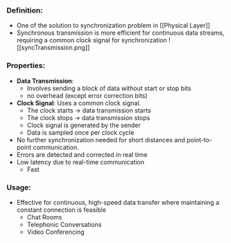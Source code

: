 ### Definition:
- One of the solution to synchronization problem in [[Physical Layer]]
- Synchronous transmission is more efficient for continuous data streams, requiring a common clock signal for synchronization
![[syncTransmission.png]]
### Properties:
- **Data Transmission**: 
	- Involves sending a block of data without start or stop bits
	- no overhead (except error correction bits)
- **Clock Signal**: Uses a common clock signal.
	- The clock starts → data transmission starts
	- The clock stops → data transmission stops
	- Clock signal is generated by the sender
	- Data is sampled once per clock cycle
- No further synchronization needed for short distances and point-to-point communication.
- Errors are detected and corrected in real time
- Low latency due to real-time communication
	- Fast
### Usage:
- Effective for continuous, high-speed data transfer where maintaining a constant connection is feasible
	- Chat Rooms
	- Telephonic Conversations
	- Video Conferencing